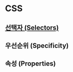 # CSS

## [선택자 (Selectors)](https://github.com/ParkYoungWoong/CSS/blob/master/css_selectors.md)

## 우선순위 (Specificity)

## 속성 (Properties)
